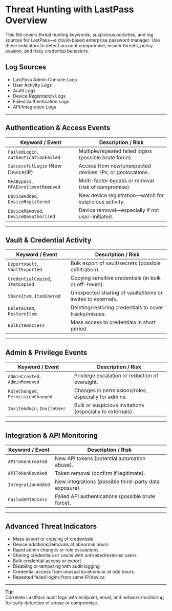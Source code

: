 # Threat Hunting with LastPass Overview

This file covers threat hunting keywords, suspicious activities, and log sources for LastPass—a cloud-based enterprise password manager. Use these indicators to detect account compromise, insider threats, policy evasion, and risky credential behaviors.

## Log Sources
- LastPass Admin Console Logs  
- User Activity Logs  
- Audit Logs  
- Device Registration Logs  
- Failed Authentication Logs  
- API/Integration Logs  

---

## Authentication & Access Events

| **Keyword / Event**                  | **Description / Risk**                                   |
| ------------------------------------ | -------------------------------------------------------- |
| `FailedLogin`, `AuthenticationFailed`| Multiple/repeated failed logins (possible brute force).  |
| `SuccessfulLogin` (New Device/IP)    | Access from new/unexpected devices, IPs, or geolocations.|
| `MFABypass`, `MFAEnrollmentRemoved`  | Multi-factor bypass or removal (risk of compromise).     |
| `DeviceAdded`, `DeviceRegistered`    | New device registration—watch for suspicious activity.   |
| `DeviceRemoved`, `DeviceDeauthorized`| Device removal—especially if not user-initiated.         |

---

## Vault & Credential Activity

| **Keyword / Event**                  | **Description / Risk**                                   |
| ------------------------------------ | -------------------------------------------------------- |
| `ExportVault`, `VaultExported`       | Bulk export of vault/secrets (possible exfiltration).    |
| `CredentialCopied`, `ItemCopied`     | Copying sensitive credentials (in bulk or off-hours).    |
| `ShareItem`, `ItemShared`            | Unexpected sharing of vaults/items or invites to externals.|
| `DeleteItem`, `RestoreItem`          | Deleting/restoring credentials to cover tracks/misuse.   |
| `BulkItemAccess`                     | Mass access to credentials in short period.              |

---

## Admin & Privilege Events

| **Keyword / Event**                 | **Description / Risk**                                 |
| ----------------------------------- | ------------------------------------------------------ |
| `AdminCreated`, `AdminRemoved`      | Privilege escalation or reduction of oversight.        |
| `RoleChanged`, `PermissionChanged`  | Changes in permissions/roles, especially for admins.   |
| `InviteAdmin`, `InviteUser`         | Bulk or suspicious invitations (especially to externals).|

---

## Integration & API Monitoring

| **Keyword / Event**         | **Description / Risk**                                 |
| --------------------------- | ------------------------------------------------------ |
| `APITokenCreated`           | New API tokens (potential automation abuse).           |
| `APITokenRevoked`           | Token removal (confirm if legitimate).                 |
| `IntegrationAdded`          | New integrations (possible third-party data exposure). |
| `FailedAPIAccess`           | Failed API authentications (possible brute force).     |

---

## Advanced Threat Indicators

- Mass export or copying of credentials  
- Device additions/removals at abnormal hours  
- Rapid admin changes or role escalations  
- Sharing credentials or vaults with untrusted/external users  
- Bulk credential access or export  
- Disabling or tampering with audit logging  
- Credential access from unusual locations or at odd hours  
- Repeated failed logins from same IP/device

---

**Tip:**  
Correlate LastPass audit logs with endpoint, email, and network monitoring for early detection of abuse or compromise.

